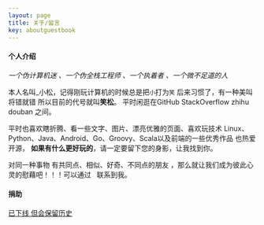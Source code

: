 ```yaml
---
layout: page
title: 关于/留言
key: aboutguestbook
---
```


#### 个人介绍 ####

*一个伪计算机迷 、一个伪全栈工程师 、一个执着者 、一个微不足道的人*

 本人名叫_小松，记得刚玩计算机的时候总是把`小`打为`笑` 后来习惯了，有一种美叫将错就错 所以目前的代号就叫**笑松**。 平时闲逛在GitHub StackOverflow zhihu douban 之间。

 平时也喜欢瞎折腾、看一些文字、图片、漂亮优雅的页面、喜欢玩技术 Linux、Python、Java、Android、Go、Groovy、Scala以及前端的一些优秀作品 也热爱开源，
 **如果有什么更好玩的**，请一定要留下您的身影，让我找到你。 

 对同一种事物 有共同点、相似、好奇、不同点的朋友 ，那么就让我们成为彼此心灵的慰藉吧！！！可以通过
	<a title="新浪微博" href="http://weibo.com/wbpeach" target="_blank"><i class="fa fa-weibo fa-lg" style="color:#16a095;"></i></a>
	<a title="github" href="https://github.com/cqweclick" target="_blank"><i class="fa fa-github fa-lg" style="color:#16a095;"></i></a>
	<a title="豆瓣" href="http://www.douban.com/people/hixs/"><i class="fa fa-twitter fa-lg" style="color:#16a095;"></i></a>
	<a title="给我写信吧" target="_blank" href="http://mail.qq.com/cgi-bin/qm_share?t=qm_mailme&email=eUBOSUFITEBNSTkICFcaFhQ" style="text-decoration:none;">&nbsp;<i class="fa fa-envelope-o fa-lg" style="color:#16a095;"></i></a>
联系到我。

#### 捐助 ####

<a href='javascript:var tmpgx=$("#about-gongxian-panel");if(tmpgx.css("display")=="none"){tmpgx.show()}else{tmpgx.hide()}'>已下线 但会保留历史</a>

<div id="about-gongxian-panel" style="display:none;"> 

如果你认为该站点的存在是具有意义的、也可以鼓励一下偶噢。 当然这完全是一句玩笑、玩笑懂么?

<style type="text/css">.jz-panel{width:100%}.jz-ul{list-style:none;margin:0px;}.jz-ul li{float:left;}.jz-ul li .imgpanel{margin:0;}.jz-ul li .imgpaneltitle{text-align: center;margin:0;}</style>
<div class="jz-panel"><ul class="jz-ul"><li><div class="imgpanel"><img src="{{site.staticUrl1}}/payres/alipay.png"/></div><div class="imgpaneltitle">支付宝</div><li>
	<li><div class="imgpanel"><img src="{{site.staticUrl1}}/payres/weixinpay.png"/></div><div class="imgpaneltitle">微信</div><li></ul><div style="clear:both;"></div>
</div>

 **捐赠列表**

| 名称           | 金额           | 时间  |
| ------------- |:-------------:| -----:|
| 阿里北方的夏天  | ￥10      |      2015/6/23     |

表示深深的感谢。
</div>


<!--定义留言填写板-->
<style type="text/css">.ds-sync{display:none !important;}</style>
<div class="ds-thread" data-order="desc" data-thread-key="{{ page.url }}" data-title="{{page.title}}" data-url="{{ site.production_url }}{{ page.url }}"></div>
<script type="text/javascript">
var duoshuoQuery = {short_name:"atpeach"};
	(function() {
		var ds = document.createElement('script');
		ds.type = 'text/javascript';ds.async = true;
		ds.src = (document.location.protocol == 'https:' ? 'https:' : 'http:') + '//static.duoshuo.com/embed.js';
		ds.charset = 'UTF-8';
		(document.getElementsByTagName('head')[0]
		 || document.getElementsByTagName('body')[0]).appendChild(ds);
	})();
	</script>
